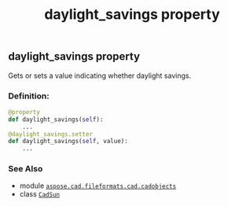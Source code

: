 ﻿---
title: daylight_savings property
second_title: Aspose.CAD for Python via .NET API References
description: 
type: docs
weight: 180
url: /python-net/aspose.cad.fileformats.cad.cadobjects/cadsun/daylight_savings/
is_root: false
---

## daylight_savings property


Gets or sets a value indicating whether daylight savings.
### Definition:
```python
@property
def daylight_savings(self):
    ...
@daylight_savings.setter
def daylight_savings(self, value):
    ...
```

### See Also
* module [`aspose.cad.fileformats.cad.cadobjects`](../../)
* class [`CadSun`](/cad/python-net/aspose.cad.fileformats.cad.cadobjects/cadsun)
